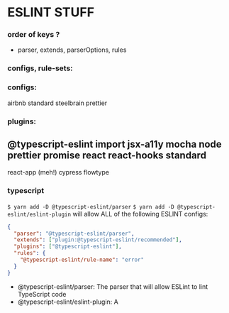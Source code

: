 # ESLINT STUFF


### order of keys ?
- parser, extends, parserOptions, rules

### configs, rule-sets:


### configs:
airbnb
standard
steelbrain
prettier

### plugins:
@typescript-eslint
import
jsx-a11y
mocha
node
prettier
promise
react
react-hooks
standard
----
react-app (meh!)
cypress
flowtype






### typescript

`$ yarn add -D @typescript-eslint/parser`
`$ yarn add -D @typescript-eslint/eslint-plugin`
will allow ALL of the following ESLINT configs:
```json
{
  "parser": "@typescript-eslint/parser",
  "extends": ["plugin:@typescript-eslint/recommended"],
  "plugins": ["@typescript-eslint"],
  "rules": {
    "@typescript-eslint/rule-name": "error"
  }
}
```

- @typescript-eslint/parser: The parser that will allow ESLint to lint TypeScript code
- @typescript-eslint/eslint-plugin: A
